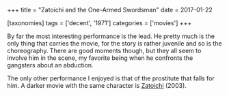 +++
title = "Zatoichi and the One-Armed Swordsman"
date = 2017-01-22

[taxonomies]
tags = ['decent', '1971']
categories = ['movies']
+++

By far the most interesting performance is the lead. He pretty much
is the only thing that carries the movie, for the story is rather juvenile
and so is the choreography. There are good moments though, but they all
seem to involve him in the scene, my favorite being when he confronts
the gangsters about an abduction.

The only other performance I enjoyed is that of the prostitute that
falls for him. A darker movie with the same character is [Zatoichi]
(2003).

[Zatoichi]: @/zatoichi.md
